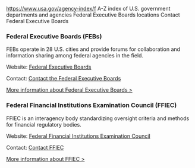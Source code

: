 

https://www.usa.gov/agency-index/f
A-Z index of U.S. government departments and agencies
Federal Executive Boards locations
Contact Federal Executive Boards

### Federal Executive Boards (FEBs)

FEBs operate in 28 U.S. cities and provide forums for collaboration and information sharing among federal agencies in the field.

Website: [Federal Executive Boards](https://www.feb.gov/)

Contact: [Contact the Federal Executive Boards](https://www.feb.gov/contact-us/)

[More information about Federal Executive Boards >](https://www.usa.gov/agencies/federal-executive-boards)

### Federal Financial Institutions Examination Council (FFIEC)

FFIEC is an interagency body standardizing oversight criteria and methods for financial regulatory bodies.

Website: [Federal Financial Institutions Examination Council](http://www.ffiec.gov/)

Contact: [Contact FFIEC](http://www.ffiec.gov/contact/default.aspx)

[More information about FFIEC >](https://www.usa.gov/agencies/federal-financial-institutions-examination-council)

